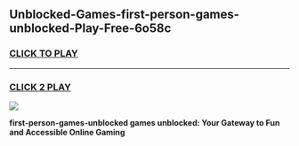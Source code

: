 
## Unblocked-Games-first-person-games-unblocked-Play-Free-6o58c
<h3>
<a href="https://premium76.site?title=first-person-games-unblocked&ref=15A">CLICK TO PLAY</a></h3>
<hr>

<h3>
<a href="https://premium76.site?title=first-person-games-unblocked&ref=15A">CLICK 2 PLAY</a>
  
</h3>

<a href="https://premium76.site?title=first-person-games-unblocked&ref=15A"><img src="https://clearcache.store/games.png"></a>


**first-person-games-unblocked games unblocked: Your Gateway to Fun and Accessible Online Gaming**
